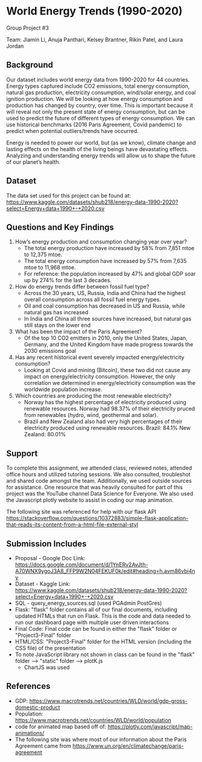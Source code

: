 # World Energy Trends (1990-2020)
Group Project #3

Team: Jiamin Li, Anuja Panthari, Kelsey Brantner, Rikin Patel, and Laura Jordan

## Background
Our dataset includes world energy data from 1990-2020 for 44 countries. Energy types captured include CO2 emissions, total energy consumption, natural gas production, electricity consumption, wind/solar energy, and coal ignition production. We will be looking at how energy consumption and production has changed by country, over time. This is important because it will reveal not only the present state of energy consumption, but can be used to predict the future of different types of energy consumption. We can use historical benchmarks (2016 Paris Agreement, Covid pandemic) to predict when potential outliers/trends have occurred. 

Energy is needed to power our world, but (as we know), climate change and lasting effects on the health of the living beings have devastating effects. Analyzing and understanding energy trends will allow us to shape the future of our planet’s health. 

## Dataset
The data set used for this project can be found at: https://www.kaggle.com/datasets/shub218/energy-data-1990-2020?select=Energy+data+1990+-+2020.csv

## Questions and Key Findings
1. How’s energy production and consumption changing year over year?
   * The total energy production have increased by 58% from 7,851 mtoe to 12,375 mtoe.
   * The total energy consumption have increased by 57% from 7,635 mtoe to 11,968 mtoe.
   * For reference: the population increased by 47% and global GDP soar up by 274% for the last 3 decades. 
2. How do energy trends differ between fossil fuel type?
   * Across the 30 years, US, Russia, India and China had the highest overall consumption across all fossil fuel energy types.
   * Oil and coal consumption has decreased in US and Russia, while natural gas has increased
   * In India and China all three sources have increased, but natural gas still stays on the lower end
3. What has been the impact of the Paris Agreement?
   * Of the top 10 CO2 emitters in 2010, only the United States, Japan, Germany, and the United Kingdom have made progress towards the 2030 emissions goal
4. Has any recent historical event severely impacted energy/electricity consumption?
   * Looking at Covid and mining (Bitcoin), these two did not cause any impact on energy/electricity consumption. However, the only correlation we determined in energy/electricity consumption was the worldwide population increase.
5. Which countries are producing the most renewable electricity?
   * Norway has the highest percentage of electricity produced using renewable resources. Norway had 98.37% of their electricity pruced from renewables (hydro, wind, geothermal and solar).
   * Brazil and New Zealand also had very high percentages of their electricity produced using renewable resources.
Brazil: 84.1%
New Zealand: 80.01%

## Support
To complete this assignment, we attended class, reviewed notes, attended office hours and utilized tutoring sessions. We also consulted, troubleshot and shared code amongst the team. Additionally, we used outside sources for assistance. One resource that was heavily consulted for part of this project was the YouTube channel Data Science for Everyone. We also used the Javascript plotly website to assist in coding our map animation. 

The following site was referenced for help with our flask API
https://stackoverflow.com/questions/10372883/simple-flask-application-that-reads-its-content-from-a-html-file-external-styl

## Submission Includes 
* Proposal - Google Doc Link: https://docs.google.com/document/d/1YnERv2AvJth-A70WNX9ygoJ3A8_FFP9W2N04FEKUF0k/edit#heading=h.avm86vbj4ny
* Dataset - Kaggle Link: https://www.kaggle.com/datasets/shub218/energy-data-1990-2020?select=Energy+data+1990+-+2020.csv
* SQL - query_energy_sources.sql (used PGAdmin PostGres)
* Flask: "flask" folder contains all of our final documents, including updated HTMLs that run on Flask. This is the code and data needed to run our dashboard page with multiple user driven interactions
* Final Code: Final code can be found in either the "flask" folder or "Project3-Final" folder
* HTML/CSS: "Project3-Final" folder for the HTML version (including the CSS file) of the presentation
* To note JavaScript library not shown in class can be found in the "flask" folder --> "static" folder --> plotK.js
  * ChartJS was used

## References
* GDP: https://www.macrotrends.net/countries/WLD/world/gdp-gross-domestic-product <br>
* Population: https://www.macrotrends.net/countries/WLD/world/population
* code for animated map based off of: https://plotly.com/javascript/map-animations/
* The following site was where most of our information about the Paris Agreement came from
https://www.un.org/en/climatechange/paris-agreement
